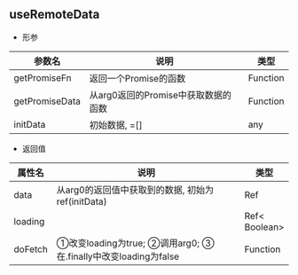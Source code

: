 ## useRemoteData

- 形参

| 参数名         | 说明                                | 类型     |
| -------------- | ----------------------------------- | -------- |
| getPromiseFn   | 返回一个Promise的函数               | Function |
| getPromiseData | 从arg0返回的Promise中获取数据的函数 | Function |
| initData       | 初始数据, =[]                       | any      |

- 返回值

| 属性名  | 说明                                                         | 类型              |
| ------- | ------------------------------------------------------------ | ----------------- |
| data    | 从arg0的返回值中获取到的数据, 初始为ref(initData)            | Ref               |
| loading |                                                              | Ref<<br/>Boolean> |
| doFetch | ①改变loading为true; ②调用arg0; ③在.finally中改变loading为false | Function          |


